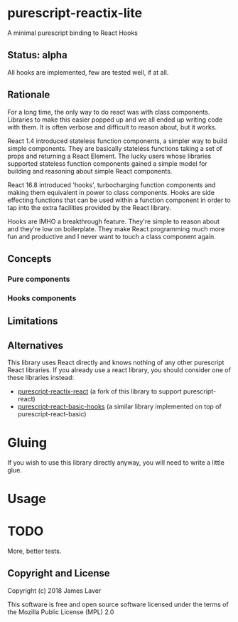 # purescript-reactix-lite

A minimal purescript binding to React Hooks

## Status: alpha

All hooks are implemented, few are tested well, if at all.

## Rationale

For a long time, the only way to do react was with class
components. Libraries to make this easier popped up and we all ended
up writing code with them. It is often verbose and difficult to reason
about, but it works.

React 1.4 introduced stateless function components, a simpler way to
build simple components. They are basically stateless functions taking
a set of props and returning a React Element. The lucky users whose
libraries supported stateless function components gained a simple
model for building and reasoning about simple React components.

React 16.8 introduced 'hooks', turbocharging function components and
making them equivalent in power to class components. Hooks are side
effecting functions that can be used within a function component in
order to tap into the extra facilities provided by the React library.

Hooks are IMHO a breakthrough feature. They're simple to reason about
and they're low on boilerplate. They make React programming much more
fun and productive and I never want to touch a class component again.

## Concepts

### Pure components



### Hooks components

## Limitations

## Alternatives

This library uses React directly and knows nothing of any other
purescript React libraries. If you already use a react library, you
should consider one of these libraries instead:

- [purescript-reactix-react](https://github.com/irresponsible/purescript-reactix-react) (a fork of this library to support purescript-react)
- [purescript-react-basic-hooks](https://github.com/spicydonuts/purescript-react-basic-hooks) (a similar library implemented on top of purescript-react-basic)

# Gluing 

If you wish to use this library directly anyway, you will need to
write a little glue.

# Usage



# TODO

More, better tests.

## Copyright and License

Copyright (c) 2018 James Laver

This software is free and open source software licensed under the
terms of the Mozilla Public License (MPL) 2.0

